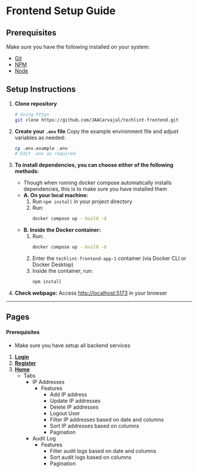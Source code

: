 # Frontend Setup Guide

## Prerequisites

Make sure you have the following installed on your system:

- [Git](https://git-scm.com/)
- [NPM](https://www.npmjs.com/)
- [Node](https://nodejs.org/en)

## Setup Instructions

1. **Clone repository**
   ```sh
   # Using https
   git clone https://github.com/JAACarvajal/techlint-frontend.git
   ```
2. **Create your `.env` file**
   Copy the example environment file and adjust variables as needed:

   ```sh
   cp .env.example .env
   # Edit .env as required
   ```

3. **To install dependencies, you can choose either of the following methods:**

   - Though when running docker compose automatically installs dependencies, this is to make sure you have installed them
   - **A. On your local machine:**
     1. Run `npm install` in your project directory
     2. Run:
        ```sh
        docker compose up --build -d
        ```
   - **B. Inside the Docker container:**
     1. Run:
        ```sh
        docker compose up --build -d
        ```
     2. Enter the `techlint-frontend-app-1` container (via Docker CLI or Docker Desktop)
     3. Inside the container, run:
        ```sh
        npm install
        ```

4. **Check webpage:**
   Access [http://localhost:5173](http://localhost:5173) in your browser

---

## Pages

#### Prerequisites

- Make sure you have setup all backend services

1. **[Login](http://localhost:5173/login)**
2. **[Register](http://localhost:5173/register)**
3. **[Home](http://localhost:5173/home)**
   - Tabs
     - IP Addresses
       - Features
         - Add IP address
         - Update IP addresses
         - Delete IP addresses
         - Logout User
         - Filter IP addresses based on date and columns
         - Sort IP addresses based on columns
         - Pagination
     - Audit Log
       - Features
         - Filter audit logs based on date and columns
         - Sort audit logs based on columns
         - Pagination
